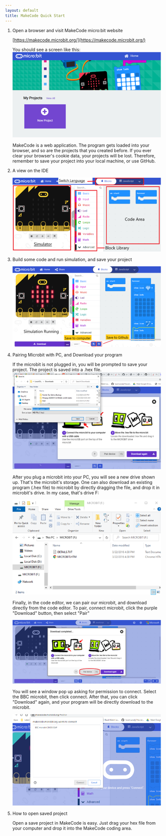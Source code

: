 ```yaml
---
layout: default
title: MakeCode Quick Start
---
```


1. Open a browser and visit MakeCode micro:bit website

    [https://makecode.microbit.org/](https://makecode.microbit.org/)

    You should see a screen like this: 
    ![MakeCode microbit homepage](/assets/makecode_home.png)

    MakeCode is a web application. The program gets loaded into your browser, and so are the projects that you created before. If you ever clear your browser's cookie data, your projects will be lost. Therefore, remember to save your project into your local machine, or use GitHub. 

2. A view on the IDE

    ![MakeCode microbit IDE](/assets/makecode_microbit_ide.png)

3. Build some code and run simulation, and save your project

    ![MakeCode microbit save project](/assets/makecode_microbit_saveproject.png)

4. Pairing Microbit with PC, and Download your program

    If the microbit is not plugged in, you will be prompted to save your project. The project is saved into a .hex file.
    ![Download when microbit is not plugged in](/assets/makecode_microbit_download_no_microbit.PNG)

    After you plug a microbit into your PC, you will see a new drive shown up. That's the microbit's storage. One can also download an existing program (.hex file) to microbit by directly dragging the file, and drop it in microbit's drive. In my case, that's drive F:

    ![Microbit drive](/assets/microbit_drive.png)

    Finally, in the code editor, we can pair our microbit, and download directly from the code editor. To pair, connect microbit, click the purple "Download" button, then select "Pair"

    ![Pair microbit in MakeCode](/assets/microbit_pair.png)

    You will see a window pop up asking for permission to connect. Select the BBC microbit, then click connect. After that, you can click "Download" again, and your program will be directly download to the microbit. 

    ![Permission to pair](/assets/makecode_microbit_pair_device.png)

6. How to open saved project

    Open a save project in MakeCode is easy. Just drag your hex file from your computer and drop it into the MakeCode coding area. 